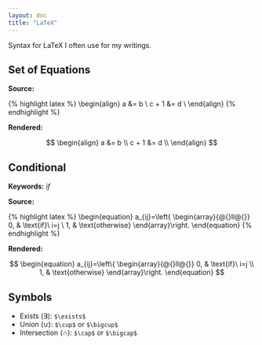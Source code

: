 ```yaml
---
layout: doc
title: "LaTeX"
---
```


Syntax for LaTeX I often use for my writings.

## Set of Equations

**Source:**

{% highlight latex %}
\begin{align}
a &= b \\
c + 1 &= d \\
\end{align}
{% endhighlight %}

**Rendered:**

$$
\begin{align}
a &= b \\
c + 1 &= d \\
\end{align}
$$

## Conditional

**Keywords:** *if*

**Source:**

{% highlight latex %}
\begin{equation}
  a_{ij}=\left\{
  \begin{array}{@{}ll@{}}
    0, & \text{if}\ i=j \\
    1, & \text{otherwise}
  \end{array}\right.
\end{equation}
{% endhighlight %}

**Rendered:**

$$
\begin{equation}
  a_{ij}=\left\{
  \begin{array}{@{}ll@{}}
    0, & \text{if}\ i=j \\
    1, & \text{otherwise}
  \end{array}\right.
\end{equation}
$$

## Symbols

* Exists ($\exists$): `$\exists$`
* Union ($\cup$): `$\cup$` or `$\bigcup$`
* Intersection ($\cap$): `$\cap$` or `$\bigcap$`
